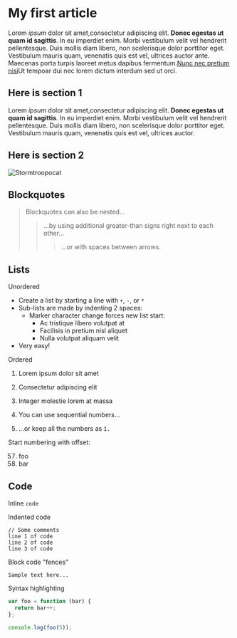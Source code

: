 # My first article

Lorem *ipsum* dolor sit amet,consectetur adipiscing elit. **Donec egestas ut quam id sagittis**. In eu imperdiet enim. Morbi vestibulum velit vel hendrerit pellentesque. Duis mollis diam libero, non scelerisque dolor porttitor eget. Vestibulum mauris quam, venenatis quis est vel, ultrices auctor ante. Maecenas porta turpis laoreet metus dapibus fermentum.[Nunc nec pretium nisi](http://google.com)Ut tempoar dui nec lorem dictum interdum sed ut orci.

## Here is section 1

Lorem *ipsum* dolor sit amet,consectetur adipiscing elit. **Donec egestas ut quam id sagittis**. In eu imperdiet enim. Morbi vestibulum velit vel hendrerit pellentesque. Duis mollis diam libero, non scelerisque dolor porttitor eget. Vestibulum mauris quam, venenatis quis est vel, ultrices auctor.

## Here is section 2

![Stormtroopocat](https://octodex.github.com/images/stormtroopocat.jpg "The Stormtroopocat")

## Blockquotes


> Blockquotes can also be nested...
>> ...by using additional greater-than signs right next to each other...
> > > ...or with spaces between arrows.


## Lists

Unordered

+ Create a list by starting a line with `+`, `-`, or `*`
+ Sub-lists are made by indenting 2 spaces:
  - Marker character change forces new list start:
    * Ac tristique libero volutpat at
    + Facilisis in pretium nisl aliquet
    - Nulla volutpat aliquam velit
+ Very easy!

Ordered

1. Lorem ipsum dolor sit amet
2. Consectetur adipiscing elit
3. Integer molestie lorem at massa


1. You can use sequential numbers...
1. ...or keep all the numbers as `1.`

Start numbering with offset:

57. foo
1. bar


## Code

Inline `code`

Indented code

    // Some comments
    line 1 of code
    line 2 of code
    line 3 of code


Block code "fences"

```
Sample text here...
```

Syntax highlighting

``` js
var foo = function (bar) {
  return bar++;
};

console.log(foo(5));
```
